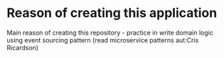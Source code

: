 # Reason of creating this application
Main reason of creating this repository - practice in write domain logic using event sourcing pattern (read microservice patterns aut:Cris Ricardson)
